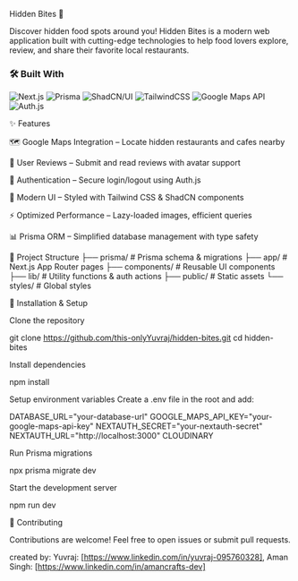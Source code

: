 Hidden Bites 🍴

Discover hidden food spots around you! Hidden Bites is a modern web application built with cutting-edge technologies to help food lovers explore, review, and share their favorite local restaurants.

### 🛠 Built With  
![Next.js](https://img.shields.io/badge/Next.js-000000?style=for-the-badge&logo=nextdotjs&logoColor=white)
![Prisma](https://img.shields.io/badge/Prisma-2D3748?style=for-the-badge&logo=prisma&logoColor=white)
![ShadCN/UI](https://img.shields.io/badge/ShadCN%2FUI-000000?style=for-the-badge&logo=radix-ui&logoColor=white)
![TailwindCSS](https://img.shields.io/badge/TailwindCSS-06B6D4?style=for-the-badge&logo=tailwindcss&logoColor=white)
![Google Maps API](https://img.shields.io/badge/Google%20Maps%20API-4285F4?style=for-the-badge&logo=googlemaps&logoColor=white)
![Auth.js](https://img.shields.io/badge/Auth.js-000000?style=for-the-badge&logo=auth0&logoColor=white)

✨ Features

🗺 Google Maps Integration – Locate hidden restaurants and cafes nearby

📝 User Reviews – Submit and read reviews with avatar support

🔐 Authentication – Secure login/logout using Auth.js

🎨 Modern UI – Styled with Tailwind CSS & ShadCN components

⚡ Optimized Performance – Lazy-loaded images, efficient queries

📊 Prisma ORM – Simplified database management with type safety

📂 Project Structure
├── prisma/          # Prisma schema & migrations
├── app/             # Next.js App Router pages
├── components/      # Reusable UI components
├── lib/             # Utility functions & auth actions
├── public/          # Static assets
└── styles/          # Global styles

🔧 Installation & Setup

Clone the repository

git clone https://github.com/this-onlyYuvraj/hidden-bites.git
cd hidden-bites


Install dependencies

npm install


Setup environment variables
Create a .env file in the root and add:

DATABASE_URL="your-database-url"
GOOGLE_MAPS_API_KEY="your-google-maps-api-key"
NEXTAUTH_SECRET="your-nextauth-secret"
NEXTAUTH_URL="http://localhost:3000"
CLOUDINARY


Run Prisma migrations

npx prisma migrate dev


Start the development server

npm run dev


🤝 Contributing

Contributions are welcome! Feel free to open issues or submit pull requests.

created by: Yuvraj: [https://www.linkedin.com/in/yuvraj-095760328], Aman Singh: [https://www.linkedin.com/in/amancrafts-dev]